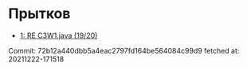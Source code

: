 # Прытков
- [1: RE C3W1.java (19/20)](1.md)

Commit: 72b12a440dbb5a4eac2797fd164be564084c99d9
 fetched at: 20211222-171518
